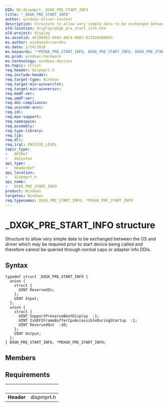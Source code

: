 ```yaml
---
UID: NS:dispmprt._DXGK_PRE_START_INFO
title: "_DXGK_PRE_START_INFO"
author: windows-driver-content
description: Structure to allow very simple data to be exchanged between the OS and driver which may be required prior to start device being called and therefore cannot be queried through normal caps or adapter info DDIs.
old-location: display\dxgk_pre_start_info.htm
old-project: display
ms.assetid: 4CCDA951-A583-48C4-98D7-D278183D8893
ms.author: windowsdriverdev
ms.date: 2/24/2018
ms.keywords: "*PDXGK_PRE_START_INFO, DXGK_PRE_START_INFO, DXGK_PRE_START_INFO structure [Display Devices], PDXGK_PRE_START_INFO, PDXGK_PRE_START_INFO structure pointer [Display Devices], _DXGK_PRE_START_INFO, display.dxgk_pre_start_info, dispmprt/DXGK_PRE_START_INFO, dispmprt/PDXGK_PRE_START_INFO"
ms.prod: windows-hardware
ms.technology: windows-devices
ms.topic: struct
req.header: dispmprt.h
req.include-header: 
req.target-type: Windows
req.target-min-winverclnt: 
req.target-min-winversvr: 
req.kmdf-ver: 
req.umdf-ver: 
req.ddi-compliance: 
req.unicode-ansi: 
req.idl: 
req.max-support: 
req.namespace: 
req.assembly: 
req.type-library: 
req.lib: 
req.dll: 
req.irql: PASSIVE_LEVEL
topic_type:
-	APIRef
-	kbSyntax
api_type:
-	HeaderDef
api_location:
-	dispmprt.h
api_name:
-	DXGK_PRE_START_INFO
product: Windows
targetos: Windows
req.typenames: DXGK_PRE_START_INFO, *PDXGK_PRE_START_INFO
---
```


# _DXGK_PRE_START_INFO structure
Structure to allow very simple data to be exchanged between the OS and driver which may be required prior to start device being called and therefore cannot be queried through normal caps or adapter info DDIs.

## Syntax
````
typedef struct _DXGK_PRE_START_INFO {
  union {
    struct {
      UINT ReservedIn;
    };
    UINT Input;
  };
  union {
    struct {
      UINT SupportPreserveBootDisplay  :1;
      UINT IsUEFIFrameBufferCpuAccessibleDuringStartup  :1;
      UINT ReservedOut  :30;
    };
    UINT Output;
  };
} DXGK_PRE_START_INFO, *PDXGK_PRE_START_INFO;
````

## Members



## Requirements
| &nbsp; | &nbsp; |
| ---- |:---- |
| **Header** | dispmprt.h |